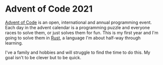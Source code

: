 # Advent of Code 2021

[Advent of Code](https://adventofcode.com/2021) is an open, international and annual programming event. Each day in the advent calendar is a programming puzzle and everyone races to solve them, or just solves them for fun. This is my first year and I'm going to solve them in [Rust](https://www.rust-lang.org/), a language I'm about half-way through learning.

I've a family and hobbies and will struggle to find the time to do this. My goal isn't to be clever but to be quick.